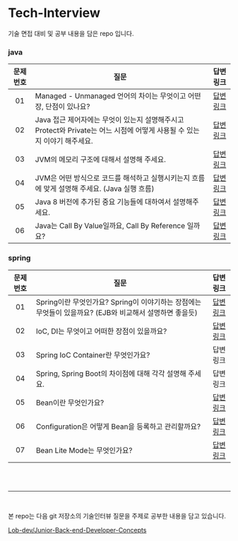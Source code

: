 # Tech-Interview
기술 면접 대비 및 공부 내용을 담은 repo 입니다.

### java
|문제 번호|질문|답변 링크|
|:-------:|--------------------|:-------:|
|01|Managed - Unmanaged 언어의 차이는 무엇이고 어떤 장, 단점이 있나요?|[답변링크](https://github.com/isoomni/Tech-Interview/blob/main/soom/java1.md)|
|02|Java 접근 제어자에는 무엇이 있는지 설명해주시고 Protect와 Private는 어느 시점에 어떻게 사용될 수 있는지 이야기 해주세요.|[답변링크](https://github.com/isoomni/Tech-Interview/blob/main/soom/java2.md)|
|03|JVM의 메모리 구조에 대해서 설명해 주세요.|[답변링크](https://github.com/isoomni/Tech-Interview/blob/main/soom/java3.md)|
|04|JVM은 어떤 방식으로 코드를 해석하고 실행시키는지 흐름에 맞게 설명해 주세요. (Java 실행 흐름)|[답변링크](https://github.com/isoomni/Tech-Interview/blob/main/soom/java4.md)|
|05|Java 8 버전에 추가된 중요 기능들에 대하여서 설명해주세요.|[답변링크](https://github.com/isoomni/Tech-Interview/blob/main/soom/java5.md)|
|06|Java는 Call By Value일까요, Call By Reference 일까요?|[답변링크](https://github.com/isoomni/Tech-Interview/blob/main/soom/java6.md)|

### spring
|문제 번호|질문|답변 링크|
|:-------:|--------------------|:-------:|
|01|Spring이란 무엇인가요? Spring이 이야기하는 장점에는 무엇들이 있을까요? (EJB와 비교해서 설명하면 좋을듯)|[답변링크](https://github.com/isoomni/Tech-Interview/blob/main/soom/spring1.md)|
|02|IoC, DI는 무엇이고 어떠한 장점이 있을까요?|[답변링크](https://github.com/isoomni/Tech-Interview/blob/main/soom/spring2.md)|
|03|Spring IoC Container란 무엇인가요?|답변링크|
|04|Spring, Spring Boot의 차이점에 대해 각각 설명해 주세요.|답변링크|
|05|Bean이란 무엇인가요?|[답변링크](https://github.com/isoomni/Tech-Interview/blob/main/soom/spring5.md)|
|06|Configuration은 어떻게 Bean을 등록하고 관리할까요?|[답변링크](https://github.com/isoomni/Tech-Interview/blob/main/soom/spring6.md)|
|07|Bean Lite Mode는 무엇인가요?|[답변링크](https://github.com/isoomni/Tech-Interview/blob/main/soom/spring7.md)|


</br></br>

---

</br>

본 repo는 다음 git 저장소의 기술인터뷰 질문을 주제로 공부한 내용을 담고 있습니다.

[Lob-dev/Junior-Back-end-Developer-Concepts](https://github.com/Lob-dev/Junior-Back-end-Developer-Concepts/blob/main/Job%20interview.md)


</br>
